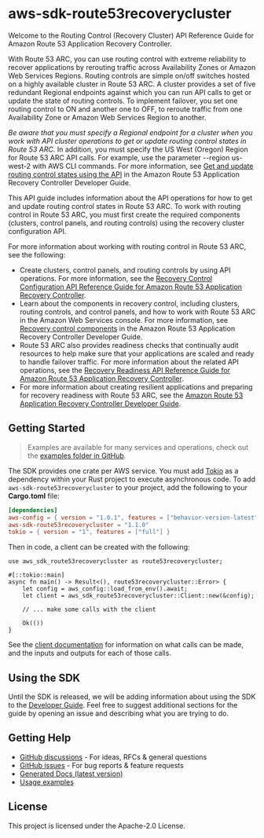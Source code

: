 # aws-sdk-route53recoverycluster

Welcome to the Routing Control (Recovery Cluster) API Reference Guide for Amazon Route 53 Application Recovery Controller.

With Route 53 ARC, you can use routing control with extreme reliability to recover applications by rerouting traffic across Availability Zones or Amazon Web Services Regions. Routing controls are simple on/off switches hosted on a highly available cluster in Route 53 ARC. A cluster provides a set of five redundant Regional endpoints against which you can run API calls to get or update the state of routing controls. To implement failover, you set one routing control to ON and another one to OFF, to reroute traffic from one Availability Zone or Amazon Web Services Region to another.

_Be aware that you must specify a Regional endpoint for a cluster when you work with API cluster operations to get or update routing control states in Route 53 ARC._ In addition, you must specify the US West (Oregon) Region for Route 53 ARC API calls. For example, use the parameter --region us-west-2 with AWS CLI commands. For more information, see [Get and update routing control states using the API](https://docs.aws.amazon.com/r53recovery/latest/dg/routing-control.update.api.html) in the Amazon Route 53 Application Recovery Controller Developer Guide.

This API guide includes information about the API operations for how to get and update routing control states in Route 53 ARC. To work with routing control in Route 53 ARC, you must first create the required components (clusters, control panels, and routing controls) using the recovery cluster configuration API.

For more information about working with routing control in Route 53 ARC, see the following:
  - Create clusters, control panels, and routing controls by using API operations. For more information, see the [Recovery Control Configuration API Reference Guide for Amazon Route 53 Application Recovery Controller](https://docs.aws.amazon.com/recovery-cluster/latest/api/).
  - Learn about the components in recovery control, including clusters, routing controls, and control panels, and how to work with Route 53 ARC in the Amazon Web Services console. For more information, see [Recovery control components](https://docs.aws.amazon.com/r53recovery/latest/dg/introduction-components.html#introduction-components-routing) in the Amazon Route 53 Application Recovery Controller Developer Guide.
  - Route 53 ARC also provides readiness checks that continually audit resources to help make sure that your applications are scaled and ready to handle failover traffic. For more information about the related API operations, see the [Recovery Readiness API Reference Guide for Amazon Route 53 Application Recovery Controller](https://docs.aws.amazon.com/recovery-readiness/latest/api/).
  - For more information about creating resilient applications and preparing for recovery readiness with Route 53 ARC, see the [Amazon Route 53 Application Recovery Controller Developer Guide](https://docs.aws.amazon.com/r53recovery/latest/dg/).

## Getting Started

> Examples are available for many services and operations, check out the
> [examples folder in GitHub](https://github.com/awslabs/aws-sdk-rust/tree/main/examples).

The SDK provides one crate per AWS service. You must add [Tokio](https://crates.io/crates/tokio)
as a dependency within your Rust project to execute asynchronous code. To add `aws-sdk-route53recoverycluster` to
your project, add the following to your **Cargo.toml** file:

```toml
[dependencies]
aws-config = { version = "1.0.1", features = ["behavior-version-latest"] }
aws-sdk-route53recoverycluster = "1.1.0"
tokio = { version = "1", features = ["full"] }
```

Then in code, a client can be created with the following:

```rust,no_run
use aws_sdk_route53recoverycluster as route53recoverycluster;

#[::tokio::main]
async fn main() -> Result<(), route53recoverycluster::Error> {
    let config = aws_config::load_from_env().await;
    let client = aws_sdk_route53recoverycluster::Client::new(&config);

    // ... make some calls with the client

    Ok(())
}
```

See the [client documentation](https://docs.rs/aws-sdk-route53recoverycluster/latest/aws_sdk_route53recoverycluster/client/struct.Client.html)
for information on what calls can be made, and the inputs and outputs for each of those calls.

## Using the SDK

Until the SDK is released, we will be adding information about using the SDK to the
[Developer Guide](https://docs.aws.amazon.com/sdk-for-rust/latest/dg/welcome.html). Feel free to suggest
additional sections for the guide by opening an issue and describing what you are trying to do.

## Getting Help

* [GitHub discussions](https://github.com/awslabs/aws-sdk-rust/discussions) - For ideas, RFCs & general questions
* [GitHub issues](https://github.com/awslabs/aws-sdk-rust/issues/new/choose) - For bug reports & feature requests
* [Generated Docs (latest version)](https://awslabs.github.io/aws-sdk-rust/)
* [Usage examples](https://github.com/awslabs/aws-sdk-rust/tree/main/examples)

## License

This project is licensed under the Apache-2.0 License.

